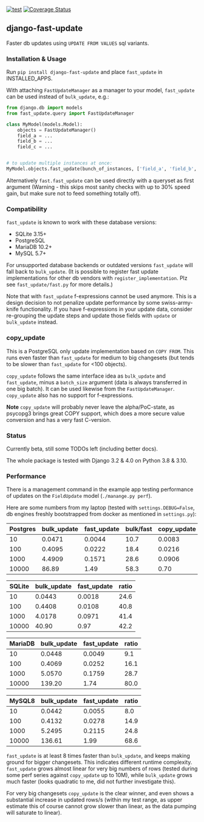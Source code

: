 [![test](https://github.com/netzkolchose/django-fast-update/actions/workflows/django.yml/badge.svg?branch=master)](https://github.com/netzkolchose/django-fast-update/actions/workflows/django.yml)
[![Coverage Status](https://coveralls.io/repos/github/netzkolchose/django-fast-update/badge.svg?branch=master)](https://coveralls.io/github/netzkolchose/django-fast-update?branch=master)


## django-fast-update ##

Faster db updates using `UPDATE FROM VALUES` sql variants.

### Installation & Usage ###

Run `pip install django-fast-update` and place `fast_update` in INSTALLED_APPS.

With attaching `FastUpdateManager` as a manager to your model, `fast_update`
can be used instead of `bulk_update`, e.g.:

```python
from django.db import models
from fast_update.query import FastUpdateManager

class MyModel(models.Model):
    objects = FastUpdateManager()
    field_a = ...
    field_b = ...
    field_c = ...


# to update multiple instances at once:
MyModel.objects.fast_update(bunch_of_instances, ['field_a', 'field_b', 'field_c'])
```

Alternatively `fast.fast_update` can be used directly with a queryset as first argument
(Warning - this skips most sanity checks with up to 30% speed gain,
but make sure not to feed something totally off).


### Compatibility ###

`fast_update` is known to work with these database versions:

- SQLite 3.15+
- PostgreSQL
- MariaDB 10.2+
- MySQL 5.7+

For unsupported database backends or outdated versions `fast_update` will fall back to `bulk_update`.
(It is possible to register fast update implementations for other db vendors with `register_implementation`.
Plz see `fast_update/fast.py` for more details.)

Note that with `fast_update` f-expressions cannot be used anymore.
This is a design decision to not penalize update performance by some swiss-army-knife functionality.
If you have f-expressions in your update data, consider re-grouping the update steps and update those
fields with `update` or `bulk_update` instead.


### copy_update ###

This is a PostgreSQL only update implementation based on `COPY FROM`. This runs even faster
than `fast_update` for medium to big changesets (but tends to be slower than `fast_update` for <100 objects).

`copy_update` follows the same interface idea as `bulk_update` and `fast_update`, minus a `batch_size`
argument (data is always transferred in one big batch). It can be used likewise from the `FastUpdateManager`.
`copy_update` also has no support for f-expressions.

**Note** `copy_update` will probably never leave the alpha/PoC-state, as psycopg3 brings great COPY support,
which does a more secure value conversion and has a very fast C-version.


### Status ###

Currently beta, still some TODOs left (including better docs).

The whole package is tested with Django 3.2 & 4.0 on Python 3.8 & 3.10.


### Performance ###

There is a management command in the example app testing performance of updates on the `FieldUpdate`
model (`./manange.py perf`).

Here are some numbers from my laptop (tested with `settings.DEBUG=False`,
db engines freshly bootstrapped from docker as mentioned in `settings.py`):


| Postgres | bulk_update | fast_update  | bulk/fast | copy_update | bulk/copy | fast/copy |
|----------|-------------|--------------|-----------|-------------|-----------|-----------|
| 10       | 0.0471      | 0.0044       | 10.7      | 0.0083      | 5.7       | 0.5       |
| 100      | 0.4095      | 0.0222       | 18.4      | 0.0216      | 18.9      | 1.0       |
| 1000     | 4.4909      | 0.1571       | 28.6      | 0.0906      | 49.6      | 1.7       |
| 10000    | 86.89       | 1.49         | 58.3      | 0.70        | 124.1     | 2.1       |

| SQLite | bulk_update | fast_update  | ratio |
|--------|-------------|--------------|-------|
| 10     | 0.0443      | 0.0018       | 24.6  |
| 100    | 0.4408      | 0.0108       | 40.8  |
| 1000   | 4.0178      | 0.0971       | 41.4  |
| 10000  | 40.90       | 0.97         | 42.2  |

| MariaDB | bulk_update | fast_update  | ratio |
|---------|-------------|--------------|-------|
| 10      | 0.0448      | 0.0049       | 9.1   |
| 100     | 0.4069      | 0.0252       | 16.1  |
| 1000    | 5.0570      | 0.1759       | 28.7  |
| 10000   | 139.20      | 1.74         | 80.0  |

| MySQL8 | bulk_update | fast_update  | ratio |
|--------|-------------|--------------|-------|
| 10     | 0.0442      | 0.0055       | 8.0   |
| 100    | 0.4132      | 0.0278       | 14.9  |
| 1000   | 5.2495      | 0.2115       | 24.8  |
| 10000  | 136.61      | 1.99         | 68.6  |


`fast_update` is at least 8 times faster than `bulk_update`, and keeps making ground for bigger changesets.
This indicates different runtime complexity. `fast_update` grows almost linear for very big numbers of rows
(tested during some perf series against `copy_update` up to 10M), while `bulk_update` grows much faster
(looks quadratic to me, did not further investigate this).

For very big changesets `copy_update` is the clear winner, and even shows a substantial increase in updated rows/s
(within my test range, as upper estimate this of course cannot grow slower than linear,
as the data pumping will saturate to linear).

